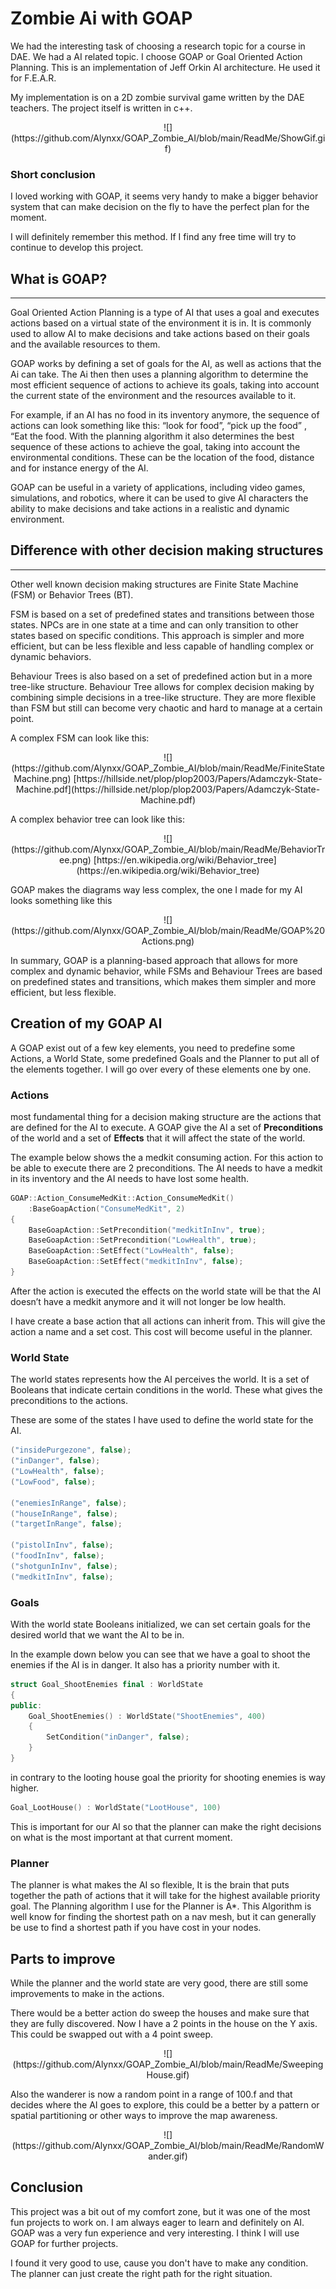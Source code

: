 # Zombie Ai with GOAP

We had the interesting task of choosing a research topic for a course in DAE. We had a AI related topic. I choose GOAP or Goal Oriented Action Planning. This is an implementation of Jeff Orkin AI architecture. He used it for F.E.A.R.

My implementation is on a 2D zombie survival game written by the DAE teachers. The project itself is written in c++.

<div align="center">
  <p align="center">
  ![](https://github.com/Alynxx/GOAP_Zombie_AI/blob/main/ReadMe/ShowGif.gif)
  </p>
</div>

### Short conclusion

I loved working with GOAP, it seems very handy to make a bigger behavior system that can make decision on the fly to have the perfect plan for the moment. 

I will definitely remember this method. If I find any free time will try to continue to develop this project.

## What is GOAP?

---

Goal Oriented Action Planning is a type of AI that uses a goal and executes actions based on a virtual state of the environment it is in. It is commonly used to allow AI to make decisions and take actions based on their goals and the available resources to them. 

GOAP works by defining a set of goals for the AI, as well as actions that the Ai can take. The Ai then then uses a planning algorithm to determine the most efficient sequence of actions to achieve its goals, taking into account the current state of the environment and the resources available to it.

For example, if an AI has no food in its inventory anymore, the sequence of actions can look something like this: “look for food”, “pick up the food” , “Eat the food. With the planning algorithm it also determines the best sequence of these actions to achieve the goal, taking into account the environmental conditions.  These can be the location of the food, distance and for instance energy of the AI.

GOAP can be useful in a variety of applications, including video games, simulations, and robotics, where it can be used to give AI characters the ability to make decisions and take actions in a realistic and dynamic environment.

## Difference with other decision making structures

---

Other well known decision making structures are Finite State Machine (FSM) or Behavior Trees (BT). 

FSM is based on a set of predefined states and transitions between those states. NPCs are in one state at a time and can only transition to other states based on specific conditions. This approach is simpler and more efficient, but can be less flexible and less capable of handling complex or dynamic behaviors.

Behaviour Trees is also based on a set of predefined action but in a more tree-like structure. Behaviour Tree allows for complex decision making by combining simple decisions in a tree-like structure. They are more flexible than FSM but still can become very chaotic and hard to manage at a certain point. 

A complex FSM can look like this:

<div align="center">
  <p align="center">
![](https://github.com/Alynxx/GOAP_Zombie_AI/blob/main/ReadMe/FiniteStateMachine.png)
[https://hillside.net/plop/plop2003/Papers/Adamczyk-State-Machine.pdf](https://hillside.net/plop/plop2003/Papers/Adamczyk-State-Machine.pdf)
  </p>
</div>

A complex behavior tree can look like this: 

<div align="center">
  <p align="center">
![](https://github.com/Alynxx/GOAP_Zombie_AI/blob/main/ReadMe/BehaviorTree.png)
[https://en.wikipedia.org/wiki/Behavior_tree](https://en.wikipedia.org/wiki/Behavior_tree)
  </p>
</div>

GOAP makes the diagrams way less complex, the one I made for my AI looks something like this

<div align="center">
  <p align="center">
![](https://github.com/Alynxx/GOAP_Zombie_AI/blob/main/ReadMe/GOAP%20Actions.png)
  </p>
</div>

In summary, GOAP is a planning-based approach that allows for more complex and dynamic behavior, while FSMs and Behaviour Trees are based on predefined states and transitions, which makes them simpler and more efficient, but less flexible. 

## Creation of my GOAP AI

A GOAP exist out of a few key elements, you need to predefine some Actions, a World State, some predefined Goals and the Planner to put all of the elements together. I will go over every of these elements one by one.

### Actions

most fundamental thing for a decision making structure are the actions that are defined for the AI to execute. A GOAP give the AI a set of **Preconditions** of the world and a set of **Effects** that it will affect the state of the world. 

The example below shows the a medkit consuming action. For this action to be able to execute there are 2 preconditions. The AI needs to have a medkit in its inventory and the AI needs to have lost some health.

```cpp
GOAP::Action_ConsumeMedKit::Action_ConsumeMedKit()
	:BaseGoapAction("ConsumeMedKit", 2)
{
	BaseGoapAction::SetPrecondition("medkitInInv", true);
	BaseGoapAction::SetPrecondition("LowHealth", true);
	BaseGoapAction::SetEffect("LowHealth", false);
	BaseGoapAction::SetEffect("medkitInInv", false);
}
```

After the action is executed the effects on the world state will be that the AI doesn’t have a medkit anymore and it will not longer be low health. 

I have create a base action that all actions can inherit from. This will give the action a name and a set cost. This cost will become useful in the planner. 

### World State

The world states represents how the AI perceives the world. It is a set of Booleans that indicate certain conditions in the world. These what gives the preconditions to the actions. 

These are some of the states I have used to define the world state for the AI. 

```cpp
("insidePurgezone", false);
("inDanger", false);
("LowHealth", false);
("LowFood", false);

("enemiesInRange", false);
("houseInRange", false);
("targetInRange", false);

("pistolInInv", false);
("foodInInv", false);
("shotgunInInv", false);
("medkitInInv", false);
```

### Goals

With the world state Booleans initialized, we can set certain goals for the desired world that we want the AI to be in. 

In the example down below you can see that we have a goal to shoot the enemies if the AI is in danger. It also has a priority number with it.

```cpp
struct Goal_ShootEnemies final : WorldState
{
public:
	Goal_ShootEnemies() : WorldState("ShootEnemies", 400)
	{
		SetCondition("inDanger", false);
	}
}
```

in contrary to the looting house goal the priority for shooting enemies is way higher.

```cpp
Goal_LootHouse() : WorldState("LootHouse", 100)
```

This is important for our AI so that the planner can make the right decisions on what is the most important at that current moment. 

### Planner

The planner is what makes the AI so flexible, It is the brain that puts together the path of actions that it will take for the highest available priority goal. The Planning algorithm I use for the Planner is A*. This Algorithm is well know for finding the shortest path on a nav mesh, but it can generally be use to find a shortest path if you have cost in your nodes. 

## Parts to improve

While the planner and the world state are very good, there are still some improvements to make in the actions. 

There would be a better action do sweep the houses and make sure that they are fully discovered. Now I have a 2 points in the house on the Y axis. This could be swapped out with a 4 point sweep.

<div align="center">
  <p align="center">
![](https://github.com/Alynxx/GOAP_Zombie_AI/blob/main/ReadMe/SweepingHouse.gif)
  </p>
</div>

Also the wanderer is now a random point in a range of 100.f and that decides where the AI goes to explore, this could be a better by a pattern or spatial partitioning or other ways to improve the map awareness. 

<div align="center">
  <p align="center">
![](https://github.com/Alynxx/GOAP_Zombie_AI/blob/main/ReadMe/RandomWander.gif)
  </p>
</div>

## Conclusion

This project was a bit out of my comfort zone, but it was one of the most fun projects to work on. I am always eager to learn and definitely on AI. GOAP was a very fun experience and very interesting. I think I will use GOAP for further projects. 

I found it very good to use, cause you don't have to make any condition. The planner can just create the right path for the right situation.
